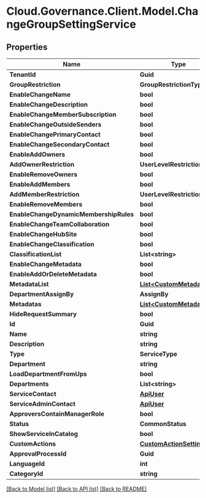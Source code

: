 # Cloud.Governance.Client.Model.ChangeGroupSettingService
## Properties

Name | Type | Description | Notes
------------ | ------------- | ------------- | -------------
**TenantId** | **Guid** |  | [optional] 
**GroupRestriction** | **GroupRestrictionType** |  | [optional] 
**EnableChangeName** | **bool** |  | [optional] 
**EnableChangeDescription** | **bool** |  | [optional] 
**EnableChangeMemberSubscription** | **bool** |  | [optional] 
**EnableChangeOutsideSenders** | **bool** |  | [optional] 
**EnableChangePrimaryContact** | **bool** |  | [optional] 
**EnableChangeSecondaryContact** | **bool** |  | [optional] 
**EnableAddOwners** | **bool** |  | [optional] 
**AddOwnerRestriction** | **UserLevelRestrictionType** |  | [optional] 
**EnableRemoveOwners** | **bool** |  | [optional] 
**EnableAddMembers** | **bool** |  | [optional] 
**AddMemberRestriction** | **UserLevelRestrictionType** |  | [optional] 
**EnableRemoveMembers** | **bool** |  | [optional] 
**EnableChangeDynamicMembershipRules** | **bool** |  | [optional] 
**EnableChangeTeamCollaboration** | **bool** |  | [optional] 
**EnableChangeHubSite** | **bool** |  | [optional] 
**EnableChangeClassification** | **bool** |  | [optional] 
**ClassificationList** | **List&lt;string&gt;** |  | [optional] 
**EnableChangeMetadata** | **bool** |  | [optional] 
**EnableAddOrDeleteMetadata** | **bool** |  | [optional] 
**MetadataList** | [**List&lt;CustomMetadata&gt;**](CustomMetadata.md) |  | [optional] 
**DepartmentAssignBy** | **AssignBy** |  | [optional] 
**Metadatas** | [**List&lt;CustomMetadata&gt;**](CustomMetadata.md) |  | [optional] 
**HideRequestSummary** | **bool** |  | [optional] 
**Id** | **Guid** |  | [optional] 
**Name** | **string** |  | [optional] 
**Description** | **string** |  | [optional] 
**Type** | **ServiceType** |  | [optional] 
**Department** | **string** |  | [optional] 
**LoadDepartmentFromUps** | **bool** |  | [optional] 
**Departments** | **List&lt;string&gt;** |  | [optional] 
**ServiceContact** | [**ApiUser**](ApiUser.md) |  | [optional] 
**ServiceAdminContact** | [**ApiUser**](ApiUser.md) |  | [optional] 
**ApproversContainManagerRole** | **bool** |  | [optional] 
**Status** | **CommonStatus** |  | [optional] 
**ShowServiceInCatalog** | **bool** |  | [optional] 
**CustomActions** | [**CustomActionSettings**](CustomActionSettings.md) |  | [optional] 
**ApprovalProcessId** | **Guid** |  | [optional] 
**LanguageId** | **int** |  | [optional] 
**CategoryId** | **string** |  | [optional] 

[[Back to Model list]](../README.md#documentation-for-models) [[Back to API list]](../README.md#documentation-for-api-endpoints) [[Back to README]](../README.md)

